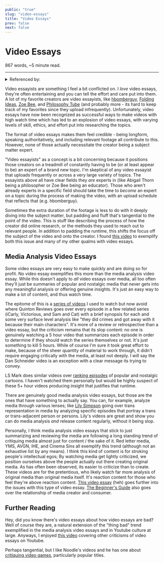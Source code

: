 ```yaml
---
public: "true"
slug: "video-essays"
title: "Video Essays"
prev: false
next: false
---
```

<script setup>
import { data } from '../../git.data.ts';
import { useData } from 'vitepress';
const pageData = useData();
</script>
<h1 class="p-name">Video Essays</h1>
<p>867 words, ~5 minute read. <span v-html="data[`site/${pageData.page.value.relativePath}`]" /></p>
<hr/>

<details><summary>Referenced by:</summary><a href="/garden/efficiency/index.md">Efficiency</a></details>

Video essayists are something I feel a bit conflicted on. I _love_ video essays, they're often entertaining and you can tell the effort and care put into them. A lot of my favorite creators are video essayists, like [hbomberguy](https://www.youtube.com/c/hbomberguy), [Folding Ideas](https://www.youtube.com/@FoldingIdeas), [Zoe Bee](https://www.youtube.com/@zoe_bee), and [Philosophy Tube](https://www.youtube.com/@PhilosophyTube) (and probably more - its hard to keep track of my favorites since they upload infrequently). Unfortunately, video essays have now been recognized as successful ways to make videos with high watch time which has led to an explosion of video essays, with varying levels of skill, ethics, and effort put into researching the topics.

The format of video essays makes them feel credible - being longform, speaking authoritatively, and including relevant footage all contribute to this. However, none of those actually necessitate the creator being a subject matter expert.

"Video essayists" as a concept is a bit concerning because it positions those creators on a treadmill of constantly having to be (or at least appear to be) an expert of a brand new topic. I'm skeptical of any video essayist that uploads frequently or across a very large variety of topics. The essayists above all have clear fields they _are_ experts in (like Abigail Thorn being a philosopher or Zoe Bee being an educator). Those who aren't already experts in a specific field should take the time to _become_ an expert on a topic during the process of making the video, with an upload schedule that reflects that (e.g. hbomberguy).

Sometimes the extra duration of the footage is less to do with it deeply diving into the subject matter, but padding and fluff that's tangential to the point of the video. This is stuff like describing the process of how the creator did online research, or the methods they used to reach out to relevant people. In addition to padding the runtime, this shifts the focus off the subject of the video and onto the creator. I found [this video](https://youtu.be/ZYcHOEjGzPA) to exemplify both this issue and many of my other qualms with video essays.

## Media Analysis Video Essays

Some video essays are very easy to make quickly and are doing so for profit. No video essay exemplifies this more than the media analysis video essay. While this doesn't apply to _all_ video essays over media, all too often they'll just be summaries of popular and nostalgic media that never gets into any meaningful analysis or offering genuine insights. It's just an easy way to make a lot of content, and thus watch time.

The epitome of this is a [series of videos](https://www.youtube.com/playlist?list=PLNkfKT_xRl1NEZ0YFw11TORoRBIMcxrY0) I used to watch but now avoid where Quinton Reviews goes over every episode in a few related series (iCarly, Victorious, and Sam and Cat) with a brief synopsis for each and some very surface level analysis like "they did crimes and got away with it because their main characters". It's more of a review or retrospective than a video essay, but the criticism remains that its slop content: no one is genuinely watching a 5 hour video that summarizes each episode in order to determine if they should watch the series themselves or not. It's just something to kill 5 hours. While of course I'm sure it took great effort to make, because of the sheer quantity of material to work through, it didn't require engaging critically with the media, at least not deeply. I will say the Dan Schneider video is an exception with a clear message its trying to convey.

LS Mark does similar videos over [ranking episodes](https://www.youtube.com/playlist?list=PLBQI1z_v8kmvmPn8aSLhkhMNvmgOhXnSf) of popular and nostalgic cartoons. I haven't watched them personally but would be highly suspect of these 5+ hour videos producing insight that justifies that runtime.

There are genuinely good media analysis video essays, but those are the ones that have something to actually say. You can, for example, analyze media through various lenses; like [Lily Simpson](https://www.youtube.com/@LilySimpson) going over trans representation in media by analyzing specific episodes that portray a trans or trans-adjacent person or persons. Lily's videos are great and show you can do media analysis *and* release content regularly, without it being slop.

Personally, I think media analysis video essays that stick to just summarizing and reviewing the media are following a long standing trend of critiquing media almost just for content / the sake of it. Red letter media, YMS, AVGN, IHE, and Cinema Sins all exemplify this trend (although not an exhaustive list by any means). I think this kind of content is for stroking people's intellectual egos; By watching media get lightly criticized, we position ourselves above the people actually out there creating original media. As has often been observed, its easier to criticize than to create. These videos are for the pretentious, who likely watch far more analysis of original media than original media itself. It's reaction content for those who feel they're above reaction content. [This video essay](https://www.youtube.com/watch?v=Yj694hdG6u8) (heh) goes further into the issues with this type of video essay. [The Beginner's Guide](/garden/the-beginner-s-guide/index.md) also goes over the relationship of media creator and consumer.

## Further Reading

Hey, did you know there's video essays about how video essays are bad? Well of course they are, a natural extension of the "thing bad" trend exemplified in the media analysis video essays and in Youtube culture at large. Anyways, I enjoyed [this video](https://www.youtube.com/watch?v=Wx635p4tSfo) covering other criticisms of video essays on Youtube.

Perhaps tangential, but I like Noodle's videos and he has one about [critiquing video games](https://www.youtube.com/watch?v=EPohAvSfcxU), particularly popular titles.